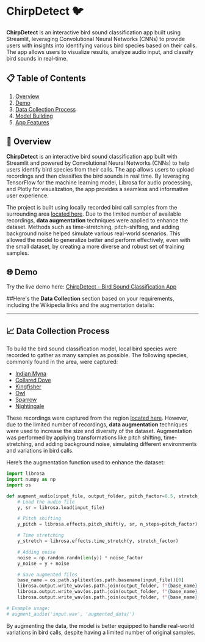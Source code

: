 # ChirpDetect 🐦
**ChirpDetect** is an interactive bird sound classification app built using Streamlit, leveraging Convolutional Neural Networks (CNNs) to provide users with insights into identifying various bird species based on their calls. The app allows users to visualize results, analyze audio input, and classify bird sounds in real-time.

## 📋 Table of Contents
1. [Overview](#overview)
2. [Demo](#demo)
3. [Data Collection Process](#data-collection-process)
4. [Model Building](#model-building)
5. [App Features](#app-features)

## 📘 Overview
**ChirpDetect** is an interactive bird sound classification app built with Streamlit and powered by Convolutional Neural Networks (CNNs) to help users identify bird species from their calls. The app allows users to upload recordings and then classifies the bird sounds in real time. By leveraging TensorFlow for the machine learning model, Librosa for audio processing, and Plotly for visualization, the app provides a seamless and informative user experience.

The project is built using locally recorded bird call samples from the surrounding area [located here](https://maps.app.goo.gl/45fe6eRNAD3a4nrz6). Due to the limited number of available recordings, **data augmentation** techniques were applied to enhance the dataset. Methods such as time-stretching, pitch-shifting, and adding background noise helped simulate various real-world scenarios. This allowed the model to generalize better and perform effectively, even with the small dataset, by creating a more diverse and robust set of training samples.

## 🌐 Demo
Try the live demo here: [ChirpDetect - Bird Sound Classification App](https://yourdemo.link)

##Here's the **Data Collection** section based on your requirements, including the Wikipedia links and the augmentation details:

---

## 📈 Data Collection Process

To build the bird sound classification model, local bird species were recorded to gather as many samples as possible. The following species, commonly found in the area, were captured:

- [Indian Myna](https://en.wikipedia.org/wiki/Common_myna)
- [Collared Dove](https://en.wikipedia.org/wiki/Eurasian_collared_dove)
- [Kingfisher](https://en.wikipedia.org/wiki/Kingfisher)
- [Owl](https://en.wikipedia.org/wiki/Owl)
- [Sparrow](https://en.wikipedia.org/wiki/House_sparrow)
- [Nightingale](https://en.wikipedia.org/wiki/Common_nightingale)

These recordings were captured from the region [located here](https://maps.app.goo.gl/45fe6eRNAD3a4nrz6). However, due to the limited number of recordings, **data augmentation** techniques were used to increase the size and diversity of the dataset. Augmentation was performed by applying transformations like pitch shifting, time-stretching, and adding background noise, simulating different environments and variations in bird calls.

Here’s the augmentation function used to enhance the dataset:

```python
import librosa
import numpy as np
import os

def augment_audio(input_file, output_folder, pitch_factor=0.5, stretch_factor=0.8, noise_factor=0.005):
    # Load the audio file
    y, sr = librosa.load(input_file)

    # Pitch shifting
    y_pitch = librosa.effects.pitch_shift(y, sr, n_steps=pitch_factor)

    # Time stretching
    y_stretch = librosa.effects.time_stretch(y, stretch_factor)

    # Adding noise
    noise = np.random.randn(len(y)) * noise_factor
    y_noise = y + noise

    # Save augmented files
    base_name = os.path.splitext(os.path.basename(input_file))[0]
    librosa.output.write_wav(os.path.join(output_folder, f"{base_name}_pitch.wav"), y_pitch, sr)
    librosa.output.write_wav(os.path.join(output_folder, f"{base_name}_stretch.wav"), y_stretch, sr)
    librosa.output.write_wav(os.path.join(output_folder, f"{base_name}_noise.wav"), y_noise, sr)

# Example usage:
# augment_audio('input.wav', 'augmented_data/')
```
By augmenting the data, the model is better equipped to handle real-world variations in bird calls, despite having a limited number of original samples.



